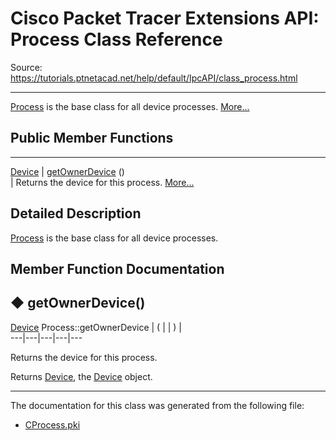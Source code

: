 # Cisco Packet Tracer Extensions API: Process Class Reference

Source: https://tutorials.ptnetacad.net/help/default/IpcAPI/class_process.html

---

[Process](class_process.html "Process is the base class for all device processes.") is the base class for all device processes. [More...](class_process.html#details)

##  Public Member Functions  
  
---  
[Device](class_device.html) | [getOwnerDevice](class_process.html#a9cc34f553b0325e0f4074301fd36b77b) ()  
| Returns the device for this process. [More...](class_process.html#a9cc34f553b0325e0f4074301fd36b77b)  
  
  
## Detailed Description

[Process](class_process.html "Process is the base class for all device processes.") is the base class for all device processes. 

## Member Function Documentation

## ◆ getOwnerDevice()

[Device](class_device.html) Process::getOwnerDevice  | ( | | ) |   
---|---|---|---|---  
  
Returns the device for this process. 

Returns
    [Device](class_device.html "Device is the base class for all device objects."), the [Device](class_device.html "Device is the base class for all device objects.") object. 

* * *

The documentation for this class was generated from the following file:

  * [CProcess.pki](_c_process_8pki.html)



